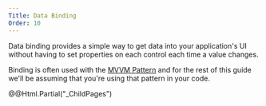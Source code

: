```yaml
---
Title: Data Binding
Order: 10
---
```


Data binding provides a simple way to get data into your application's UI without having to set properties
on each control each time a value changes.

Binding is often used with the [MVVM Pattern](https://msdn.microsoft.com/en-us/library/hh848246.aspx) and
for the rest of this guide we'll be assuming that you're using that pattern in your code.

<div>
  @@Html.Partial("_ChildPages")
</div>
